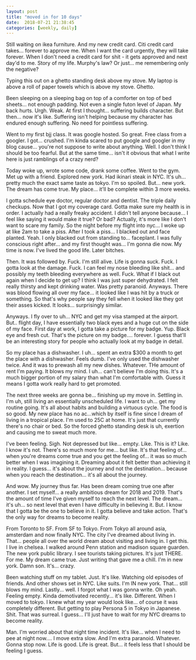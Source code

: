 ```yaml
---
layout: post
title: "moved in for 10 days"
date:  2018-07-21 21:38:45
categories: [weekly, daily]
---
```

Still waiting on ikea furniture. And my new credit card. Citi credit card takes... forever to approve me. When I want the card urgently, they will take forever. When I don't need a credit card for shit - it gets approved and next day'd to me. Story of my life. Murphy's law? Or just... me remembering only the negative?

Typing this out on a ghetto standing desk above my stove. My laptop is above a roll of paper towels which is above my stove. Ghetto.

Been sleeping on a sleeping bag on top of a comforter on top of bed sheets... not enough padding. Not even a single futon level of Japan. My back hurts. Urgh. Weak. At first I thought... suffering builds character. But then... now it's like. Suffering isn't helping because my character has endured enough suffering. No need for pointless suffering.

Went to my first bjj class. It was google hosted. So great. Free class from a googler. I got... crushed. I'm kinda scared to put google and googler in my blog cause... you're not suppose to write about anything. Well. I don't think I should be too fearful. But at the same time... isn't it obvious that what I write here is just ramblings of a crazy nerd?

Today woke up, wrote some code, drank some coffee. Went to the gym. Met up with a friend. Explored new york. Had ikinari steak in NYC. It's uh... pretty much the exact same taste as tokyo. I'm so spoiled. But... new york. The dream has come true. My place... it'll be complete within 3 more weeks.

I gotta schedule eye doctor, regular doctor and dentist. The triple daily checkups. Now that I got my coverage card. Gotta make sure my health is in order. I actually had a really freaky accident. I didn't tell anyone because... I feel like saying it would make it true? Or bad? Actually, it's more like I don't want to scare my family. So the night before my flight into nyc... I woke up at like 2am to take a piss. After I took a piss... I blacked out and face planted. Yeah. I only blacked out from standing to... faceplant. I was fully conscious right after... and my first thought was... I'm gonna die now. My time is now. I've lived the good life. Later bitches.

Then. It was followed by. Fuck. I'm still alive. Life is gonna suck. Fuck. I gotta look at the damage. Fuck. I can feel my nose bleeding like shit... and possibly my teeth bleeding everywhere as well. Fuck. What if I black out again when I decide to get up? I think I was just super dehydrated. I felt really thirsty and kept drinking water. Was pretty paranoid. Anyways. There was blood flowing all over my face... it looked like I was hit by a truck or something. So that's why people say they fell when it looked like they got their asses kicked. It looks... surprisingly similar.

Anyways. I fly over to uh... NYC and get my visa stamped at the airport. But.. flight day, I have essentially two black eyes and a huge cut on the side of my face. First day at work, I gotta take a picture for my badge. Yup. Black eye and fresh cut. That's the picture on my badge.... forever. I guess that'll be an interesting story for people who actually look at my badge in detail.

So my place has a dishwasher. I uh... spent an extra $300 a month to get the place with a dishwasher. Feels dumb. I've only used the dishwasher twice. And it was to prewash all my new dishes. Whatever. THe amount of rent I'm paying. It blows my mind. I uh... can't believe I'm doing this. It's a much bigger portion of my salary than what I'm comfortable with. Guess it means I gotta work really hard to get promoted. 

The next three weeks are gonna be... finishing up my move in. Settling in. I'm uh, still living an essentially unscheduled life. I want to uh... get my routine going. It's all about habits and building a virtuous cycle. The food is so good. My new place has no ac...which by itself is fine since I dream of living in a tropical place. I'm used to 25C at home. It's just that currently there's no chair or bed. So the forced ghetto standing desk is uh, exertion and causing me to sweat much more.

I've been feeling. Sigh. Not depressed but like... empty. Like. This is it? Like. I know it's not. There's so much more for me... but like. It's that feeling of... when you're dreams come true and you get the feeling of... it was so much better when I was imagining it. Dreaming about it felt better than achieving it in reality. I guess... it's about the journey and not the destination... because when you reach the destination... it's all about the journey.

And wow. My journey thus far. Has been dream coming true one after another. I set myself... a really ambitious dream for 2018 and 2019. That's the amount of time I've given myself to reach the next level. The dream... it's uh... so next level that even I have difficulty in believing it. But. I know that I gotta be the one to believe in it. I gotta believe and take action. That's the only way for dreams to become reality.

From Toronto to SF. From SF to Tokyo. From Tokyo all around asia, amsterdam and now finally NYC. The city I've dreamed about living in. That... people all over the world dream about visiting and living in. I get this. I live in chelsea. I walked around Penn station and madison square guarden. The new york public library. I see tourists taking pictures. It's just THERE. For me. My dream came true. Just writing that gave me a chill. I'm in new york. Damn son. It's... crazy.

Been watching stuff on my tablet. Just. It's like. Watching old episodes of friends. And other shows set in NYC. Like suits. I'm IN new york. That... still blows my mind. Lastly... well. I forgot what I was gonna write. Oh yeah. Feeling empty. Kinda demotivated recently... it's like. Different. When I moved to tokyo. I knew what my year would look like... of course it was completely different. But getting to play Persona 5 in Tokyo in Japanese. Shit. That was surreal. I guess... I'll just have to wait for my NYC dreams to become reality.

Man. I'm worried about that night time incident. It's like... when I need to pee at night now.... I move extra slow. And I'm extra paranoid. Whatever. Gonna stop now. Life is good. Life is great. But... it feels less that I should be feeling I guess.
